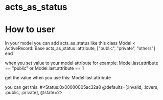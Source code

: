 acts_as_status
==============
<h1>How to user</h1>
In your model you can add acts_as_status like this 
class Model < ActiveRecord::Base
  acts_as_status :attribute, ["public", "private", "others"]			
end

when you set value to your model attribute 
for example: Model.last.attribute == "public" or Model.last.attribute == 1

get the value 
when you use this: Model.last.attribute

you can get this:  #<Status:0x00000005ac32a8 @defaults=[:invalid, :lovers, :public, :private], @state=2>

